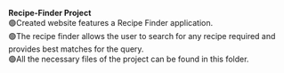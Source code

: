 <b>Recipe-Finder Project</b></br>
🟢Created website features a Recipe Finder application.</br>
🟢The recipe finder allows the user to search for any recipe required and provides best matches for the query.</br>
🟢All the necessary files of the project can be found in this folder.</br>
